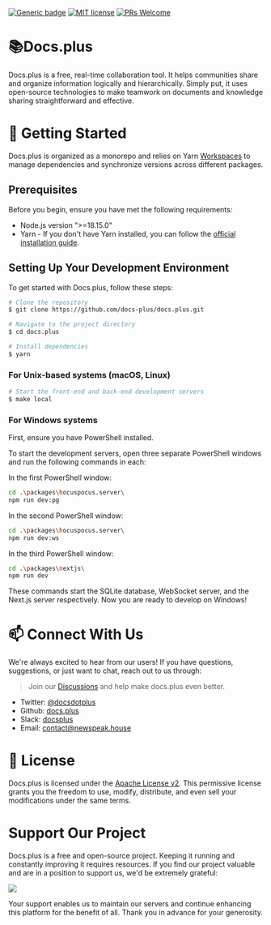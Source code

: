 [![Generic badge](https://img.shields.io/badge/version-2.0.0-green.svg)](https://docs.plus)
[![MIT license](https://img.shields.io/badge/License-Apache-blue.svg)](http://www.apache.org/licenses/LICENSE-2.0.html)
[![PRs Welcome](https://img.shields.io/badge/PRs-welcome-green.svg)](https://github.com/docs-plus/docs.plus/pulls)

# 📚Docs.plus

Docs.plus is a free, real-time collaboration tool. It helps communities share and organize information logically and hierarchically. Simply put, it uses open-source technologies to make teamwork on documents and knowledge sharing straightforward and effective.

# 🚀 Getting Started

Docs.plus is organized as a monorepo and relies on Yarn [Workspaces](<https://yarnpkg.com/features/workspaces/#gatsby-focus-wrapper>) to manage dependencies and synchronize versions across different packages.

## Prerequisites

Before you begin, ensure you have met the following requirements:

* Node.js version ">=18.15.0"
* Yarn - If you don't have Yarn installed, you can follow the [official installation guide](https://yarnpkg.com/getting-started/install).

## Setting Up Your Development Environment

To get started with Docs.plus, follow these steps:

```bash
# Clone the repository
$ git clone https://github.com/docs-plus/docs.plus.git

# Navigate to the project directory
$ cd docs.plus

# Install dependencies
$ yarn
```

### For Unix-based systems (macOS, Linux)

```bash
# Start the front-end and back-end development servers
$ make local
```

### For Windows systems
First, ensure you have PowerShell installed.

To start the development servers, open three separate PowerShell windows and run the following commands in each:

In the first PowerShell window:

```bash
cd .\packages\hocuspocus.server\
npm run dev:pg
```
In the second PowerShell window:

```bash
cd .\packages\hocuspocus.server\
npm run dev:ws
```
In the third PowerShell window:

```bash
cd .\packages\nextjs\
npm run dev
```
These commands start the SQLite database, WebSocket server, and the Next.js server respectively. Now you are ready to develop on Windows!
# 📫 Connect With Us

We're always excited to hear from our users! If you have questions, suggestions, or just want to chat, reach out to us through:

> Join our [Discussions](https://github.com/docs-plus/docs.plus/discussions) and help make docs.plus even better.


- Twitter: [@docsdotplus](https://twitter.com/docsdotplus)
- Github: [docs.plus](https://github.com/nwspk/docs.plus)
- Slack: [docsplus](docsplus.slack.com)
- Email: [contact@newspeak.house](mailto:contact@newspeak.house)

# 📜 License
Docs.plus is licensed under the [Apache License v2](http://www.apache.org/licenses/LICENSE-2.0.html). This permissive license grants you the freedom to use, modify, distribute, and even sell your modifications under the same terms.

# Support Our Project
Docs.plus is a free and open-source project. Keeping it running and constantly improving it requires resources. If you find our project valuable and are in a position to support us, we'd be extremely grateful:

<a href="https://patreon.com/docsplus"><img src="https://img.shields.io/endpoint.svg?url=https%3A%2F%2Fshieldsio-patreon.vercel.app%2Fapi%3Fusername%3Ddocsplus%26type%3Dpatrons&style=for-the-badge" /> </a>

Your support enables us to maintain our servers and continue enhancing this platform for the benefit of all. Thank you in advance for your generosity.
